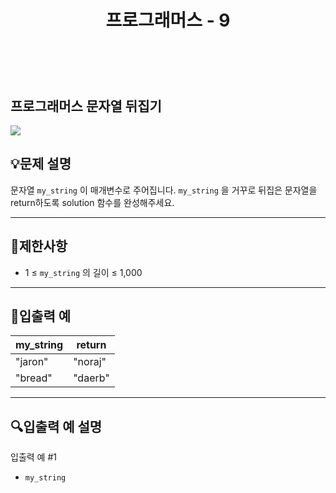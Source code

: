 ﻿---
layout: post
title: "프로그래머스 - 9"
category: studylog
tags: algorithm
---

<br>

## 프로그래머스 문자열 뒤집기


![](https://velog.velcdn.com/images/dlsdud9098/post/e1464da6-734f-4172-a5d3-8df73b71a328/image.png)
## 💡문제 설명
문자열 ```my_string```
이 매개변수로 주어집니다. ```my_string```
을 거꾸로 뒤집은 문자열을 return하도록 solution 함수를 완성해주세요.


---




## 🚫제한사항


* 1 ≤ ```my_string```
의 길이 ≤ 1,000




---




## 🔢입출력 예




<table><thead><tr><th>my_string</th><th>return</th></tr></thead><tbody><tr><td>"jaron"</td><td>"noraj"</td></tr><tr><td>"bread"</td><td>"daerb"</td></tr></tbody>
</table>


---




## 🔍입출력 예 설명
입출력 예 #1


* ```my_string```

